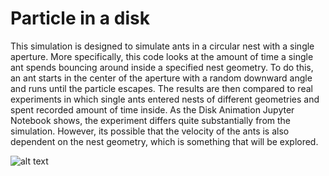 # Particle in a disk
This simulation is designed to simulate ants in a circular nest with a single aperture. More specifically, this code looks at the amount of time a single ant spends bouncing around inside a specified nest geometry. To do this, an ant starts in the center of the aperture with a random downward angle and runs until the particle escapes. The results are then compared to real experiments in which single ants entered nests of different geometries and spent recorded amount of time inside. As the Disk Animation Jupyter Notebook shows, the experiment differs quite substantially from the simulation. However, its possible that the velocity of the ants is also dependent on the nest geometry, which is something that will be explored.

![alt text](Random-Walk-Simulation/GIFS/single_particle_slow.gif)

